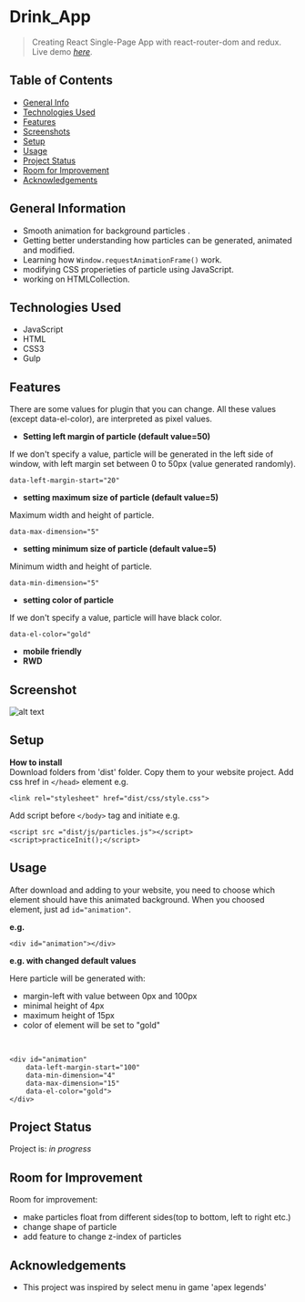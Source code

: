 # Drink_App
>Creating React Single-Page App with react-router-dom and redux.<br/>
> Live demo [_here_](https://glowing-seahorse-06bd04.netlify.app/?fbclid=IwAR0TzZNN-pJpbern-46PCNi9vPD2LWYVnJ4nc7A1e54flSGhGqVNNos588g).

## Table of Contents
* [General Info](#general-information)
* [Technologies Used](#technologies-used)
* [Features](#features)
* [Screenshots](#screenshots)
* [Setup](#setup)
* [Usage](#usage)
* [Project Status](#project-status)
* [Room for Improvement](#room-for-improvement)
* [Acknowledgements](#acknowledgements)


## General Information
- Smooth animation for background particles .
- Getting better understanding how particles can be generated, animated and modified.
- Learning how `Window.requestAnimationFrame()` work.
- modifying CSS properieties of particle using JavaScript.
- working on HTMLCollection.



## Technologies Used
- JavaScript
- HTML
- CSS3
- Gulp


## Features
There are some values for plugin that you can change. All these values (except data-el-color), are interpreted as pixel values.
- **Setting left margin of particle (default value=50)**

If we don't specify a value, particle will be generated in the left side of window, with left margin set between 0 to 50px (value generated randomly).

	data-left-margin-start="20"

- **setting maximum size of particle (default value=5)**

Maximum width and height of particle.

	data-max-dimension="5"


- **setting minimum size of particle (default value=5)**

Minimum width and height of particle.

	data-min-dimension="5"


- **setting color of particle**

If we don't specify a value, particle will have black color.

	data-el-color="gold"

- **mobile friendly**
- **RWD**



## Screenshot
![alt text](/src/img/screen_shot.png)

## Setup
**How to install**<br/>
Download folders from 'dist' folder.
Copy them to your website project.
Add css href in `</head>` element e.g.

    <link rel="stylesheet" href="dist/css/style.css">
Add script before `</body>` tag and initiate e.g.

    <script src ="dist/js/particles.js"></script>
    <script>practiceInit();</script>

## Usage
After download and adding to your website, you need to choose which element should have this animated background.
When you choosed element, just ad `id="animation"`.

**e.g.**

	<div id="animation"></div>
**e.g. with changed default values**

Here particle will be generated with:
- margin-left with value between 0px and 100px
- minimal height of 4px
- maximum height of 15px
- color of element will be set to "gold"
<br/>

	<div id="animation" 
		data-left-margin-start="100" 
		data-min-dimension="4"       
		data-max-dimension="15" 
		data-el-color="gold">
	</div>

## Project Status
Project is: _in progress_


## Room for Improvement

Room for improvement:
- make particles float from different sides(top to bottom, left to right etc.)
- change shape of particle
- add feature to change z-index of particles


## Acknowledgements

- This project was inspired by select menu in game 'apex legends'